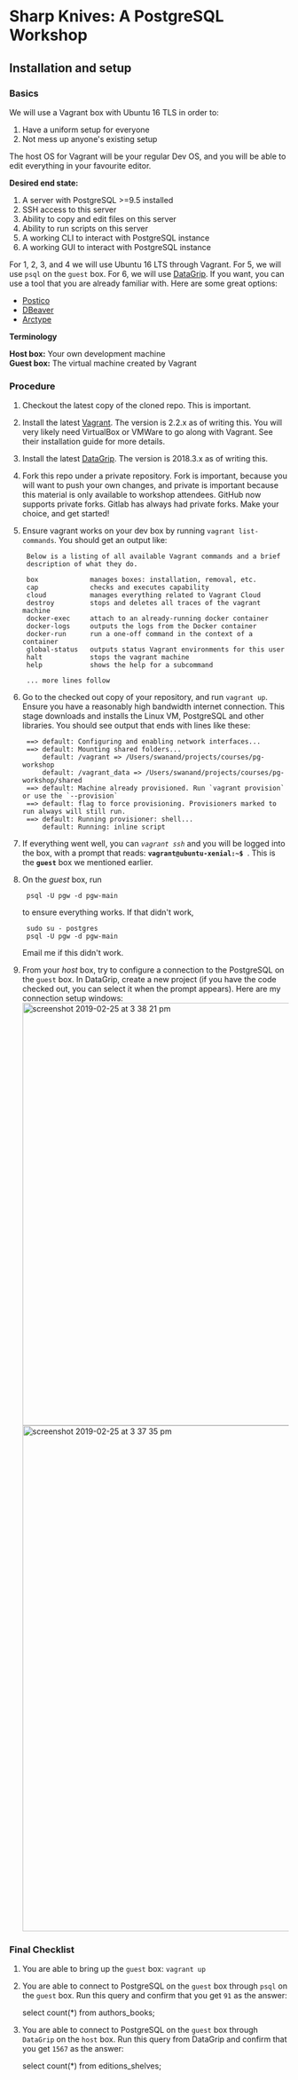 # Sharp Knives: A PostgreSQL Workshop


## Installation and setup

### Basics

We will use a Vagrant box with Ubuntu 16 TLS in order to: 

1. Have a uniform setup for everyone
2. Not mess up anyone's existing setup

The host OS for Vagrant will be your regular Dev OS, and you will be able to edit everything in your favourite editor.

**Desired end state:**

1. A server with PostgreSQL >=9.5 installed
2. SSH access to this server
3. Ability to copy and edit files on this server
4. Ability to run scripts on this server
5. A working CLI to interact with PostgreSQL instance
6. A working GUI to interact with PostgreSQL instance

For 1, 2, 3, and 4 we will use Ubuntu 16 LTS through Vagrant. For 5, we will use `psql` on the `guest` box. For 6, we will use [DataGrip][datagrip]. If you want, you can use a tool that you are already familiar with. Here are some great options:
 
- [Postico][postico] 
- [DBeaver][dbeaver]
- [Arctype][arctype]


**Terminology**

**Host box:** Your own development machine  
**Guest box:** The virtual machine created by Vagrant  


### Procedure

1. Checkout the latest copy of the cloned repo. This is important.
1. Install the latest [Vagrant][vagrant]. The version is 2.2.x as of writing this. You will very likely need VirtualBox or VMWare to go along with Vagrant. See their installation guide for more details.
1. Install the latest [DataGrip][datagrip]. The version is 2018.3.x as of writing this.
1. Fork this repo under a private repository.  Fork is important, because you will want to push your own changes, and private is important because this material is only available to workshop attendees. GitHub now supports private forks. Gitlab has always had private forks. Make your choice, and get started!
1. Ensure vagrant works on your dev box by running `vagrant list-commands`. You should get an output like:


        Below is a listing of all available Vagrant commands and a brief
        description of what they do.
        
        box             manages boxes: installation, removal, etc.
        cap             checks and executes capability
        cloud           manages everything related to Vagrant Cloud
        destroy         stops and deletes all traces of the vagrant machine
        docker-exec     attach to an already-running docker container
        docker-logs     outputs the logs from the Docker container
        docker-run      run a one-off command in the context of a container
        global-status   outputs status Vagrant environments for this user
        halt            stops the vagrant machine
        help            shows the help for a subcommand
    
        ... more lines follow

1. Go to the checked out copy of your repository, and run `vagrant up`. Ensure you have a reasonably high bandwidth internet connection. This stage downloads and installs the Linux VM, PostgreSQL and other libraries.  You should see output that ends with lines like these:

        ==> default: Configuring and enabling network interfaces...
        ==> default: Mounting shared folders...
            default: /vagrant => /Users/swanand/projects/courses/pg-workshop
            default: /vagrant_data => /Users/swanand/projects/courses/pg-workshop/shared
        ==> default: Machine already provisioned. Run `vagrant provision` or use the `--provision`
        ==> default: flag to force provisioning. Provisioners marked to run always will still run.
        ==> default: Running provisioner: shell...
            default: Running: inline script
            

1. If everything went well, you can *`vagrant ssh`* and you will be logged into the box, with a prompt that reads: **`vagrant@ubuntu-xenial:~$ `**. This is the **`guest`** box we mentioned earlier.
1. On the _guest_ box, run 

        psql -U pgw -d pgw-main

    to ensure everything works. If that didn't work, 

        sudo su - postgres
        psql -U pgw -d pgw-main 
        
    Email me if this didn't work.
        
1. From your _host_ box, try to configure a connection to the PostgreSQL on the `guest` box. In DataGrip, create a new project (if you have the code checked out, you can select it when the prompt appears). Here are my connection setup windows:
    <img width="762" alt="screenshot 2019-02-25 at 3 38 21 pm" src="https://user-images.githubusercontent.com/90904/53334254-3c00d380-391e-11e9-8954-a23392e84e9e.png">
    <img width="912" alt="screenshot 2019-02-25 at 3 37 35 pm" src="https://user-images.githubusercontent.com/90904/53334256-3c00d380-391e-11e9-800b-0cbefe1fe377.png">

### Final Checklist

1. You are able to bring up the `guest` box: `vagrant up`
2. You are able to connect to PostgreSQL on the `guest` box through `psql` on the `guest` box. Run this query and confirm that you get `91` as the answer:


    select count(*) from authors_books;

3. You are able to connect to PostgreSQL on the `guest` box through `DataGrip` on the `host` box. Run this query from DataGrip and confirm that you get `1567` as the answer:


    select count(*) from editions_shelves;


[postico]: https://eggerapps.at/postico/
[dbeaver]: https://dbeaver.io/
[vagrant]: https://www.vagrantup.com/
[datagrip]: https://www.jetbrains.com/datagrip/
[arctype]: https://arctype.com/

